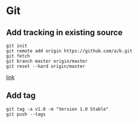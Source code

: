Git
===

Add tracking in existing source
-------------------------------

```
git init
git remote add origin https://github.com/a/b.git
git fetch
git branch master origin/master
git reset --hard origin/master
```

[link](http://stackoverflow.com/questions/11266478/git-add-remote-branch)

Add tag
-------

```git
git tag -a v1.0 -m "Version 1.0 Stable"
git push --tags
```
